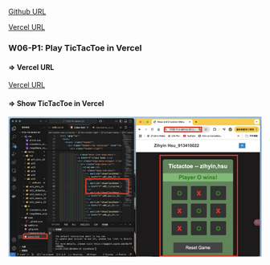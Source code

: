 [Github URL](https://github.com/zihyinhsu/1132-1N-demo-22)

[Vercel URL](https://1132-1-n-demo-22.vercel.app/)

### W06-P1: Play TicTacToe in Vercel

#### => Vercel URL

[Vercel URL](https://1132-1-n-demo-22.vercel.app/)

#### => Show TicTacToe in Vercel

![alt text](img/p1-1.png)

```
```

